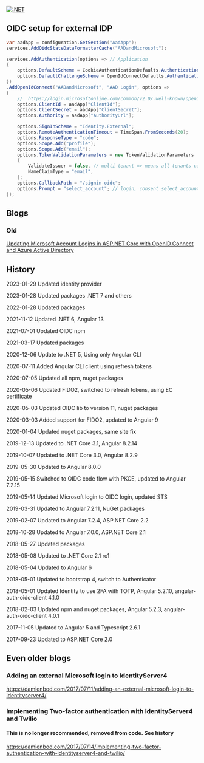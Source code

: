 
[![.NET](https://github.com/damienbod/AspNetCoreID4External/actions/workflows/dotnet.yml/badge.svg)](https://github.com/damienbod/AspNetCoreID4External/actions/workflows/dotnet.yml)

## OIDC setup for external IDP

```csharp
var aadApp = configuration.GetSection("AadApp");
services.AddOidcStateDataFormatterCache("AADandMicrosoft");

services.AddAuthentication(options => // Application
{
    options.DefaultScheme = CookieAuthenticationDefaults.AuthenticationScheme;
    options.DefaultChallengeScheme = OpenIdConnectDefaults.AuthenticationScheme;
})
.AddOpenIdConnect("AADandMicrosoft", "AAD Login", options => 
{
    //  https://login.microsoftonline.com/common/v2.0/.well-known/openid-configuration
    options.ClientId = aadApp["ClientId"];
    options.ClientSecret = aadApp["ClientSecret"];
    options.Authority = aadApp["AuthorityUrl"];

    options.SignInScheme = "Identity.External";
    options.RemoteAuthenticationTimeout = TimeSpan.FromSeconds(20);
    options.ResponseType = "code";
    options.Scope.Add("profile");
    options.Scope.Add("email");
    options.TokenValidationParameters = new TokenValidationParameters
    {
        ValidateIssuer = false, // multi tenant => means all tenants can use this
        NameClaimType = "email",
    };
    options.CallbackPath = "/signin-oidc";
    options.Prompt = "select_account"; // login, consent select_account
});
```

## Blogs

### Old

[Updating Microsoft Account Logins in ASP.NET Core with OpenID Connect and Azure Active Directory](https://damienbod.com/2019/05/17/updating-microsoft-account-logins-in-asp-net-core-with-openid-connect-and-azure-active-directory/)

## History 

2023-01-29 Updated identity provider

2023-01-28 Updated packages .NET 7 and others

2022-01-28 Updated packages

2021-11-12 Updated .NET 6, Angular 13

2021-07-01 Updated OIDC npm

2021-03-17 Updated packages

2020-12-06 Update to .NET 5, Using only Angular CLI

2020-07-11 Added Angular CLI client using refresh tokens

2020-07-05 Updated all npm, nuget packages

2020-05-06 Updated FIDO2, switched to refresh tokens, using EC certificate

2020-05-03 Updated OIDC lib to version 11, nuget packages

2020-03-03 Added support for FIDO2, updated to Angular 9

2020-01-04 Updated nuget packages, same site fix

2019-12-13 Updated to .NET Core 3.1, Angular 8.2.14

2019-10-07 Updated to .NET Core 3.0, Angular 8.2.9

2019-05-30 Updated to Angular 8.0.0

2019-05-15 Switched to OIDC code flow with PKCE, updated to Angular 7.2.15

2019-05-14 Updated Microsoft login to OIDC login, updated STS

2019-03-31 Updated to Angular 7.2.11, NuGet packages

2019-02-07 Updated to Angular 7.2.4, ASP.NET Core 2.2

2018-10-28 Updated to Angular 7.0.0, ASP.NET Core 2.1

2018-05-27 Updated packages

2018-05-08 Updated to .NET Core 2.1 rc1

2018-05-04 Updated to Angular 6

2018-05-01 Updated to bootstrap 4, switch to Authenticator

2018-05-01 Updated Identity to use 2FA with TOTP, Angular 5.2.10, angular-auth-oidc-client 4.1.0

2018-02-03 Updated npm and nuget packages, Angular 5.2.3, angular-auth-oidc-client 4.0.1

2017-11-05 Updated to Angular 5 and Typescript 2.6.1

2017-09-23 Updated to ASP.NET Core 2.0

## Even older blogs

### Adding an external Microsoft login to IdentityServer4

https://damienbod.com/2017/07/11/adding-an-external-microsoft-login-to-identityserver4/

### Implementing Two-factor authentication with IdentityServer4 and Twilio

#### This is no longer recommended, removed from code. See history

https://damienbod.com/2017/07/14/implementing-two-factor-authentication-with-identityserver4-and-twilio/

